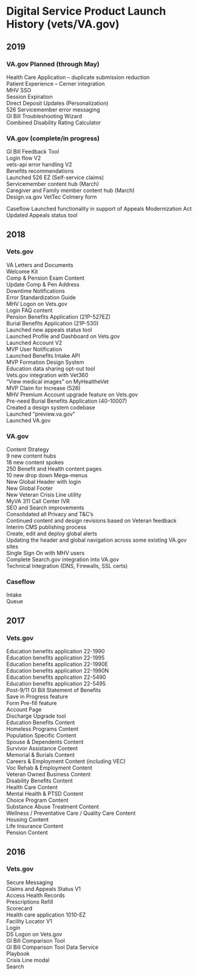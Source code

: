 
# Digital Service Product Launch History (vets/VA.gov)

## 2019
### VA.gov Planned (through May)  
Health Care Application – duplicate submission reduction   
Patient Experience – Cerner integration  
MHV SSO  
Session Expiration  
Direct Deposit Updates (Personalization)  
526 Servicemember error messaging  
GI Bill Troubleshooting Wizard  
Combined Disability Rating Calculator  


### VA.gov (complete/in progress)  
GI Bill Feedback Tool  
Login flow V2  
vets-api error handling V2  
Benefits recommendations   
Launched 526 EZ (Self-service claims)  
Servicemember content hub (March)  
Caregiver and Family member content hub (March)  
Design.va.gov
VetTec Colmery form

Caseflow
Launched functionality in support of Appeals Modernization Act  
Updated Appeals status tool  

##  2018
### Vets.gov  
VA Letters and Documents  
Welcome Kit  
Comp & Pension Exam Content  
Update Comp & Pen Address  
Downtime Notifications  
Error Standardization Guide  
MHV Logon on Vets.gov  
Login FAQ content  
Pension Benefits Application (21P-527EZ)  
Burial Benefits Application (21P-530)  
Launched new appeals status tool  
Launched Profile and Dashboard on Vets.gov  
Launched Account V2  
MVP User Notification   
Launched Benefits Intake API  
MVP Formation Design System  
Education data sharing opt-out tool  
Vets.gov integration with Vet360  
“View medical images” on MyHealtheVet  
MVP Claim for Increase (526)  
MHV Premium Account upgrade feature on Vets.gov  
Pre-need Burial Benefits Application (40-10007)  
Created a design system codebase  
Launched “preview.va.gov”  
Launched VA.gov   

### VA.gov   
Content Strategy  
9 new content hubs  
18 new content spokes  
250 Benefit and Health content pages  
10 new drop down Mega–menus  
New Global Header with login  
New Global Footer  
New Veteran Crisis Line utility    
MyVA 311 Call Center IVR  
SEO and Search improvements  
Consolidated all Privacy and T&C’s  
Continued content and design revisions based on Veteran feedback  
Interim CMS publishing process  
Create, edit and deploy global alerts  
Updating the header and global navigation across some existing VA.gov sites  
Single Sign On with MHV users  
Complete Search.gov integration into VA.gov  
Technical Integration (DNS, Firewalls, SSL certs)  

### Caseflow  
Intake  
Queue  


## 2017
### Vets.gov  

Education benefits application 22-1990  
Education benefits application 22-1995  
Education benefits application 22-1990E  
Education benefits application 22-1990N  
Education benefits application 22-5490  
Education benefits application 22-5495  
Post-9/11 GI Bill Statement of Benefits  
Save in Progress feature  
Form Pre-fill feature  
Account Page  
Discharge Upgrade tool  
Education Benefits Content  
Homeless Programs Content  
Population Specific Content  
Spouse & Dependents Content  
Survivor Assistance Content  
Memorial & Burials Content  
Careers & Employment Content (including VEC)  
Voc Rehab & Employment Content  
Veteran Owned Business Content  
Disability Benefits Content  
Health Care Content  
Mental Health & PTSD Content  
Choice Program Content  
Substance Abuse Treatment Content  
Wellness / Preventative Care / Quality Care Content  
Housing Content  
Life Insurance Content  
Pension Content  

## 2016
### Vets.gov  
Secure Messaging  
Claims and Appeals Status V1  
Access Health Records  
Prescriptions Refill  
Scorecard  
Health care application 1010-EZ  
Facility Locator V1  
Login  
DS Logon on Vets.gov  
GI Bill Comparison Tool  
GI Bill Comparison Tool Data Service  
Playbook  
Crisis Line modal  
Search  
